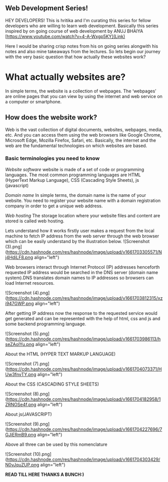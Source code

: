 ## Web Development Series!

HEY DEVELOPERS! This is hritika and I'm curating this series for fellow developers who are willing to learn web development. Basically this series inspired by on going course of web development by ANUJ BHAIYA [https://www.youtube.com/watch?v=4-A-Wxgp5KY](Link)

Here I would be sharing crisp notes from his on going series alongwith his notes and also mine takeaways from the lectures. So lets begin our journey with the very basic question that how actually these websites work?

# What actually websites are?

In simple terms, the website is a collection of webpages. The ‘webpages’ are online pages that you can view by using the internet and web service on a computer or smartphone.

## How does the website work?

Web is the vast collection of digital documents, websites, webpages, media, etc. And you can access them using the web browsers like Google Chrome, Microsoft Edge, Mozilla Firefox, Safari, etc.
Basically, the internet and the web are the fundamental technologies on which websites are based.

### Basic terminologies you need to know 

*Website software*  website is made of a set of code or programming languages. The most common programming languages are HTML (HyperText Markup Language), CSS (Cascading Style Sheets), js (javascript)

*Domain name* In simple terms, the domain name is the name of your website. You need to register your website name with a domain registration company in order to get a unique web address.

*Web hosting* The storage location where your website files and content are stored is called web hosting. 

Lets understand how it works firstly user makes a request from the local machine to fetch IP address from the web server through the web browser which can be easily understand by the illustration below. 
![Screenshot (3).png](https://cdn.hashnode.com/res/hashnode/image/upload/v1661703305571/Nj4HdiLF8.png align="left")


Web browsers interact through Internet Protocol (IP) addresses henceforth requested IP address would be searched in the DNS server (domain name system).DNS translates domain names to IP addresses so browsers can load Internet resources.

![Screenshot (4).png](https://cdn.hashnode.com/res/hashnode/image/upload/v1661703812315/xzi947GWP.png align="left")

After getting IP address now the response to the requested service would get generated and can be represented with the help of html, css and js and some backend programming language.

![Screenshot (5).png](https://cdn.hashnode.com/res/hashnode/image/upload/v1661703986113/hseZAolYu.png align="left")

About the HTML (HYPER TEXT MARKUP LANGUAGE)

![Screenshot (7).png](https://cdn.hashnode.com/res/hashnode/image/upload/v1661704073371/HUw3fnvTY.png align="left")

About the CSS (CASCADING STYLE SHEETS)

![Screenshot (8).png](https://cdn.hashnode.com/res/hashnode/image/upload/v1661704182958/1ZRNOSe4f.png align="left")

About js(JAVASCRIPT)

![Screenshot (9).png](https://cdn.hashnode.com/res/hashnode/image/upload/v1661704227696/7GJiERmB9.png align="left")

Above all three can be used by this nomenclature 

![Screenshot (10).png](https://cdn.hashnode.com/res/hashnode/image/upload/v1661704303429/N0vJquZUP.png align="left")

**READ TILL HERE THANKS A BUNCH:)**

